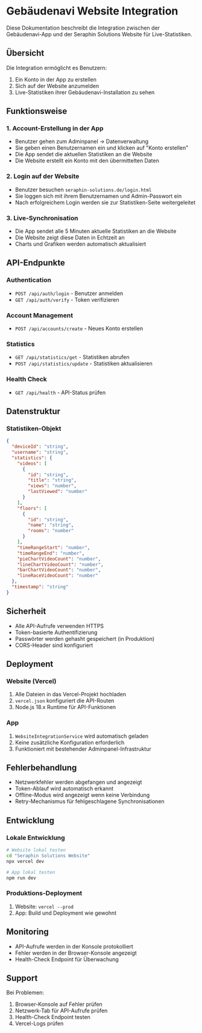 # Gebäudenavi Website Integration

Diese Dokumentation beschreibt die Integration zwischen der Gebäudenavi-App und der Seraphin Solutions Website für Live-Statistiken.

## Übersicht

Die Integration ermöglicht es Benutzern:
1. Ein Konto in der App zu erstellen
2. Sich auf der Website anzumelden
3. Live-Statistiken ihrer Gebäudenavi-Installation zu sehen

## Funktionsweise

### 1. Account-Erstellung in der App

- Benutzer gehen zum Adminpanel → Datenverwaltung
- Sie geben einen Benutzernamen ein und klicken auf "Konto erstellen"
- Die App sendet die aktuellen Statistiken an die Website
- Die Website erstellt ein Konto mit den übermittelten Daten

### 2. Login auf der Website

- Benutzer besuchen `seraphin-solutions.de/login.html`
- Sie loggen sich mit ihrem Benutzernamen und Admin-Passwort ein
- Nach erfolgreichem Login werden sie zur Statistiken-Seite weitergeleitet

### 3. Live-Synchronisation

- Die App sendet alle 5 Minuten aktuelle Statistiken an die Website
- Die Website zeigt diese Daten in Echtzeit an
- Charts und Grafiken werden automatisch aktualisiert

## API-Endpunkte

### Authentication
- `POST /api/auth/login` - Benutzer anmelden
- `GET /api/auth/verify` - Token verifizieren

### Account Management
- `POST /api/accounts/create` - Neues Konto erstellen

### Statistics
- `GET /api/statistics/get` - Statistiken abrufen
- `POST /api/statistics/update` - Statistiken aktualisieren

### Health Check
- `GET /api/health` - API-Status prüfen

## Datenstruktur

### Statistiken-Objekt
```json
{
  "deviceId": "string",
  "username": "string",
  "statistics": {
    "videos": [
      {
        "id": "string",
        "title": "string",
        "views": "number",
        "lastViewed": "number"
      }
    ],
    "floors": [
      {
        "id": "string",
        "name": "string",
        "rooms": "number"
      }
    ],
    "timeRangeStart": "number",
    "timeRangeEnd": "number",
    "pieChartVideoCount": "number",
    "lineChartVideoCount": "number",
    "barChartVideoCount": "number",
    "lineRaceVideoCount": "number"
  },
  "timestamp": "string"
}
```

## Sicherheit

- Alle API-Aufrufe verwenden HTTPS
- Token-basierte Authentifizierung
- Passwörter werden gehasht gespeichert (in Produktion)
- CORS-Header sind konfiguriert

## Deployment

### Website (Vercel)
1. Alle Dateien in das Vercel-Projekt hochladen
2. `vercel.json` konfiguriert die API-Routen
3. Node.js 18.x Runtime für API-Funktionen

### App
1. `WebsiteIntegrationService` wird automatisch geladen
2. Keine zusätzliche Konfiguration erforderlich
3. Funktioniert mit bestehender Adminpanel-Infrastruktur

## Fehlerbehandlung

- Netzwerkfehler werden abgefangen und angezeigt
- Token-Ablauf wird automatisch erkannt
- Offline-Modus wird angezeigt wenn keine Verbindung
- Retry-Mechanismus für fehlgeschlagene Synchronisationen

## Entwicklung

### Lokale Entwicklung
```bash
# Website lokal testen
cd "Seraphin Solutions Website"
npx vercel dev

# App lokal testen
npm run dev
```

### Produktions-Deployment
1. Website: `vercel --prod`
2. App: Build und Deployment wie gewohnt

## Monitoring

- API-Aufrufe werden in der Konsole protokolliert
- Fehler werden in der Browser-Konsole angezeigt
- Health-Check Endpoint für Überwachung

## Support

Bei Problemen:
1. Browser-Konsole auf Fehler prüfen
2. Netzwerk-Tab für API-Aufrufe prüfen
3. Health-Check Endpoint testen
4. Vercel-Logs prüfen
